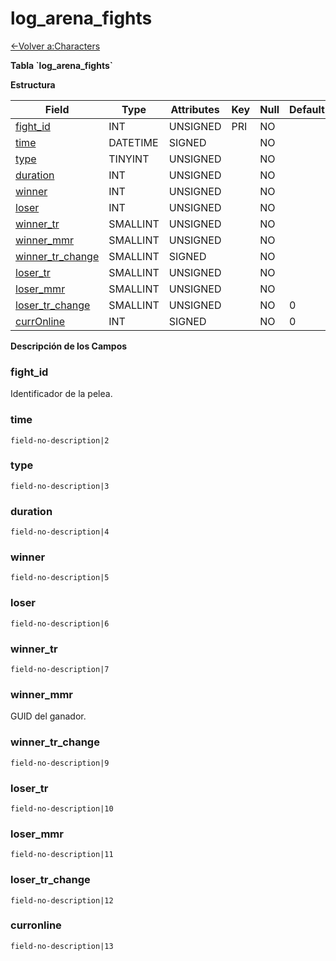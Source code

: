 # log\_arena\_fights

[<-Volver a:Characters](database-characters.md)

**Tabla \`log\_arena\_fights\`**

**Estructura**

| Field                 | Type     | Attributes | Key | Null | Default | Extra | Comment |
| --------------------- | -------- | ---------- | --- | ---- | ------- | ----- | ------- |
| [fight_id][1]         | INT      | UNSIGNED   | PRI | NO   |         |       |         |
| [time][2]             | DATETIME | SIGNED     |     | NO   |         |       |         |
| [type][3]             | TINYINT  | UNSIGNED   |     | NO   |         |       |         |
| [duration][4]         | INT      | UNSIGNED   |     | NO   |         |       |         |
| [winner][5]           | INT      | UNSIGNED   |     | NO   |         |       |         |
| [loser][6]            | INT      | UNSIGNED   |     | NO   |         |       |         |
| [winner_tr][7]        | SMALLINT | UNSIGNED   |     | NO   |         |       |         |
| [winner_mmr][8]       | SMALLINT | UNSIGNED   |     | NO   |         |       |         |
| [winner_tr_change][9] | SMALLINT | SIGNED     |     | NO   |         |       |         |
| [loser_tr][10]        | SMALLINT | UNSIGNED   |     | NO   |         |       |         |
| [loser_mmr][11]       | SMALLINT | UNSIGNED   |     | NO   |         |       |         |
| [loser_tr_change][12] | SMALLINT | UNSIGNED   |     | NO   | 0       |       |         |
| [currOnline][13]      | INT      | SIGNED     |     | NO   | 0       |       |         |

[1]: #fightid
[2]: #time
[3]: #type
[4]: #duration
[5]: #winner
[6]: #loser
[7]: #winnertr
[8]: #winnermmr
[9]: #winnertrchange
[10]: #losertr
[11]: #losermmr
[12]: #losertrchange
[13]: #curronline

**Descripción de los Campos**

### fight\_id

Identificador de la pelea.

### time

`field-no-description|2`

### type

`field-no-description|3`

### duration

`field-no-description|4`

### winner

`field-no-description|5`

### loser

`field-no-description|6`

### winner\_tr

`field-no-description|7`

### winner\_mmr

GUID del ganador.

### winner\_tr\_change

`field-no-description|9`

### loser\_tr

`field-no-description|10`

### loser\_mmr

`field-no-description|11`

### loser\_tr\_change

`field-no-description|12`

### curronline

`field-no-description|13`
